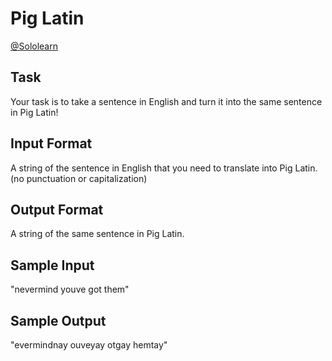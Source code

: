 # Pig Latin

[@Sololearn](sololearn.com)

## Task

Your task is to take a sentence in English and turn it into the same sentence in Pig Latin!

## Input Format

A string of the sentence in English that you need to translate into Pig Latin. (no punctuation or capitalization)

## Output Format

A string of the same sentence in Pig Latin.

## Sample Input

"nevermind youve got them"

## Sample Output

"evermindnay ouveyay otgay hemtay"
